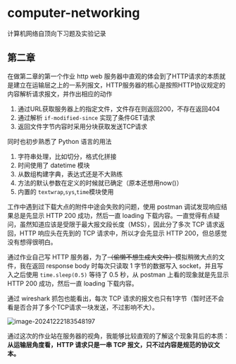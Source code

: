 # computer-networking
计算机网络自顶向下习题及实验记录



## 第二章

在做第二章的第一个作业 http web 服务器中直观的体会到了HTTP请求的本质就是建立在运输层之上的一系列报文，HTTP服务器的核心是按照HTTP协议规定的内容解析请求报文，并作出相应的动作

1. 通过URL获取服务器上的指定文件，文件存在则返回200，不存在返回404
2. 通过解析 `if-modified-since` 实现了条件GET请求
3. 返回文件字节内容时采用分块获取发送TCP请求

同时也初步熟悉了 Python 语言的用法

1. 字符串处理，比如切分，格式化拼接
2. 时间使用了 datetime 模块
3. 从数组构建字典，表达式还是不大熟练
4. 方法的默认参数在定义的时候就已确定（原本还想用now()）
5. 内置的 `textwrap`,`sys`,`time`模块使用



工作中遇到过下载大点的附件中途会失败的问题，使用 postman 调试发现响应结果总是先显示 HTTP 200 成功，然后一直 loading 下载内容。一直觉得有点疑问，虽然知道应该是受限于最大报文段长度（MSS），因此分了多次 TCP 请求返回，HTTP 响应头在先到的 TCP 请求中，所以才会先显示 HTTP 200，但总感觉没有想得很明白。

通过作业自己写 HTTP 服务器，为了~~（偷懒不想生成大文件）~~模拟稍微大点的文件，我在返回 response body 时每次只读取 1 字节的数据写入 socket，并且写入之后使用 `time.sleep(0.5)` 等待了 0.5 秒，从 postman 上看的现象就是先显示 HTTP 200 成功，然后一直 loading 下载内容。

通过 wireshark 抓包也能看出，每次 TCP 请求的报文也只有1字节（暂时还不会看是否合并了多个TCP请求一块发送，不过影响不大）。

![image-20241222183548197](https://cdn.jsdelivr.net/gh/hyb0302/markdown-pic@main//img/image-20241222183548197.png)



通过这次的作业站在服务器的视角，我能够比较直观的了解这个现象背后的本质：**从运输层角度看，HTTP 请求只是一串 TCP 报文，只不过内容是规范的协议文本。**

